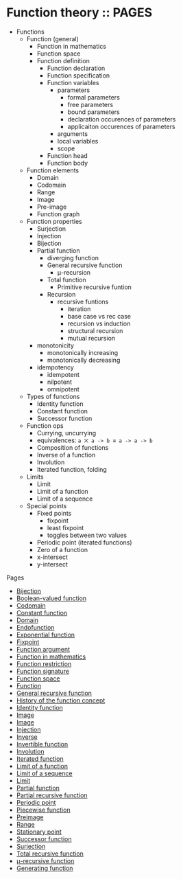 # Function theory :: PAGES

* Functions
  * Function (general)
    - Function in mathematics
    - Function space
    - Function definition
      - Function declaration
      - Function specification
      - Function variables
        - parameters
          - formal parameters
          - free parameters
          - bound parameters
          - declaration occurences of parameters
          - applicaiton occurences of parameters
        - arguments
        - local variables
        - scope
      - Function head
      - Function body
  * Function elements
    - Domain
    - Codomain
    - Range
    - Image
    - Pre-image
    - Function graph
  * Function properties
    - Surjection
    - Injection
    - Bijection
    - Partial function
      - diverging function
      - General recursive function
        - μ-recursion
      - Total function
        - Primitive recursive funtion
      - Recursion
        - recursive funtions
          - iteration
          - base case vs rec case
          - recursion vs induction
          - structural recursion
          - mutual recursion
    - monotonicity
      - monotonically increasing
      - monotonically decreasing
    - idempotency
      - idempotent
      - nilpotent
      - omnipotent
  * Types of functions
    - Identity function
    - Constant function
    - Successor function
  * Function ops
    - Currying, uncurrying
    - equivalences: `a ⨉ a -> b ≅ a -> a -> b`
    - Composition of functions
    - Inverse of a function
    - Involution
    - Iterated function, folding
  * Limits
    - Limit
    - Limit of a function
    - Limit of a sequence
  * Special points
    - Fixed points
      - fixpoint
      - least fixpoint
      - toggles between two values
    - Periodic point (iterated functions)
    - Zero of a function
    - x-intersect
    - y-intersect



Pages

- [Bijection](./bijection.md)
- [Boolean-valued function](./boolean-valued-function.md)
- [Codomain](./codomain.md)
- [Constant function](./constant-function.md)
- [Domain](./domain.md)
- [Endofunction](./endofunction.md)
- [Exponential function](./exponential-function.md)
- [Fixpoint](./fixpoint.md)
- [Function argument](./function-argument.md)
- [Function in mathematics](./function-in-mathematics.md)
- [Function restriction](./function-restriction.md)
- [Function signature](./function-signature.md)
- [Function space](./function-space.md)
- [Function](./function.md)
- [General recursive function](./general-recursive-function.md)
- [History of the function concept](./function-history.md)
- [Identity function](./identity-function.md)
- [Image](./image.md)
- [Image](./image.md)
- [Injection](./injection.md)
- [Inverse](./inverse.md)
- [Invertible function](./invertible-function.md)
- [Involution](./involution.md)
- [Iterated function](./iterated-function.md)
- [Limit of a function](./limit-of-function.md)
- [Limit of a sequence](./limit-of-sequence.md)
- [Limit](./limit.md)
- [Partial function](./partial-function.md)
- [Partial recursive function](./partial-recursive-function.md)
- [Periodic point](./periodic-point.md)
- [Piecewise function](./piecewise-function.md)
- [Preimage](./preimage.md)
- [Range](./range.md)
- [Stationary point](./stationary-point.md)
- [Successor function](./successor-function.md)
- [Surjection](./surjection.md)
- [Total recursive function](./total-recursive-function.md)
- [μ-recursive function](./μ-recursive-function.md)
- [Generating function](./generating-function.md)
